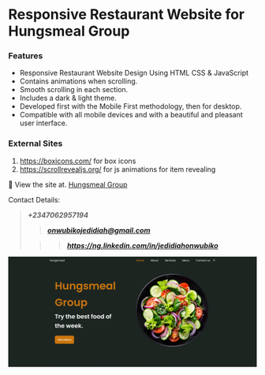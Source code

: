 # Responsive Restaurant Website for Hungsmeal Group

### Features

- Responsive Restaurant Website Design Using HTML CSS & JavaScript
- Contains animations when scrolling.
- Smooth scrolling in each section.
- Includes a dark & light theme.
- Developed first with the Mobile First methodology, then for desktop.
- Compatible with all mobile devices and with a beautiful and pleasant user interface.

### External Sites
1. https://boxicons.com/ for box icons
2. https://scrollrevealjs.org/ for js animations for item revealing

💙 View the site at. [Hungsmeal Group](https://jedidiah-solomon.github.io/Hungsmeal-Resturant-Website--Solomon/)

Contact Details: 
> ***+2347062957194*** 
> 
>> ***onwubikojedidiah@gmail.com***
>
>>> ***https://ng.linkedin.com/in/jedidiahonwubiko***

![preview img](/preview.png)
